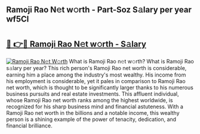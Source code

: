 ## Ramoji Rao N𝚎t w𝚘rth - Part-Soz S𝚊lary per year wf5Cl

# <h2><a href="http://gc00rke.nevu.top/?p=Ramoji+Rao">🔗 👉🔴 Ramoji Rao N𝚎t w𝚘rth - S𝚊lary</a></h2>

[![Ramoji Rao N𝚎t W𝚘rth](https://i.imgur.com/EBH3L9S.jpeg)](http://gc00rke.nevu.top/?p=Ramoji+Rao)
What is Ramoji Rao n𝚎t w𝚘rth? What is Ramoji Rao s𝚊lary per year?
This rich person's Ramoji Rao net worth is considerable, earning him a place among the industry's most wealthy. His income from his employment is considerable, yet it pales in comparison to Ramoji Rao net worth, which is thought to be significantly larger thanks to his numerous business pursuits and real estate investments. This affluent individual, whose Ramoji Rao net worth ranks among the highest worldwide, is recognized for his sharp business mind and financial astuteness. With a Ramoji Rao net worth in the billions and a notable income, this wealthy person is a shining example of the power of tenacity, dedication, and financial brilliance.
